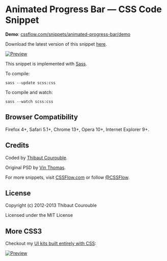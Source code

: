 # Animated Progress Bar — CSS Code Snippet

**Demo**: [cssflow.com/snippets/animated-progress-bar/demo](http://www.cssflow.com/snippets/animated-progress-bar/demo)

Download the latest version of this snippet [here](http://www.cssflow.com/snippets/animated-progress-bar.zip).

[![Preview](http://cdn.cssflow.com/snippets/animated-progress-bar/preview-580.png)](http://www.cssflow.com/snippets/animated-progress-bar)

This snippet is implemented with [Sass](https://github.com/nex3/sass).

To compile:

`sass --update scss:css`

To compile and watch:

`sass --watch scss:css`

## Browser Compatibility

Firefox 4+, Safari 5.1+, Chrome 13+, Opera 10+, Internet Explorer 9+.

## Credits

Coded by [Thibaut Courouble](http://thibaut.me).

Original PSD by [Vin Thomas](http://365psd.com/day/2-117/).

For more snippets, visit [CSSFlow.com](http://www.cssflow.com) or follow [@CSSFlow](https://twitter.com/CSSFlow).

## License

Copyright (c) 2012-2013 Thibaut Courouble

Licensed under the MIT License

## More CSS3

Checkout my [UI kits built entirely with CSS](http://www.cssflow.com/ui-kits):

[![Preview](http://cdn.cssflow.com/kits/all_kits_preview_850.jpg)](http://www.cssflow.com/ui-kits)
